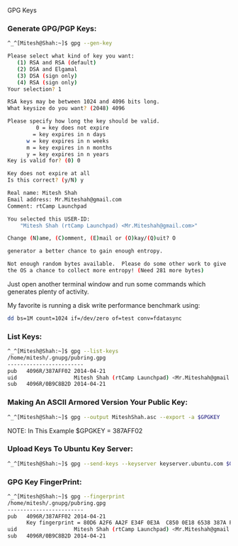 GPG Keys

### Generate GPG/PGP Keys:
```bash
^_^[Mitesh@Shah:~]$ gpg --gen-key

Please select what kind of key you want:
   (1) RSA and RSA (default)
   (2) DSA and Elgamal
   (3) DSA (sign only)
   (4) RSA (sign only)
Your selection? 1

RSA keys may be between 1024 and 4096 bits long.
What keysize do you want? (2048) 4096

Please specify how long the key should be valid.
         0 = key does not expire
        = key expires in n days
      w = key expires in n weeks
      m = key expires in n months
      y = key expires in n years
Key is valid for? (0) 0

Key does not expire at all
Is this correct? (y/N) y

Real name: Mitesh Shah
Email address: Mr.Miteshah@gmail.com
Comment: rtCamp Launchpad

You selected this USER-ID:
    "Mitesh Shah (rtCamp Launchpad) <Mr.Miteshah@gmail.com>"

Change (N)ame, (C)omment, (E)mail or (O)kay/(Q)uit? O

generator a better chance to gain enough entropy.

Not enough random bytes available.  Please do some other work to give
the OS a chance to collect more entropy! (Need 281 more bytes)
```

Just open another terminal window and run some commands which generates plenty of activity.

My favorite is running a disk write performance benchmark using:

```bash
dd bs=1M count=1024 if=/dev/zero of=test conv=fdatasync
```

### List Keys:

```bash
^_^[Mitesh@Shah:~]$ gpg --list-keys
/home/mitesh/.gnupg/pubring.gpg
------------------------
pub   4096R/387AFF02 2014-04-21
uid                  Mitesh Shah (rtCamp Launchpad) <Mr.Miteshah@gmail.com>
sub   4096R/0B9C8B2D 2014-04-21
```

### Making An ASCII Armored Version Your Public Key:

```bash
^_^[Mitesh@Shah:~]$ gpg --output MiteshShah.asc --export -a $GPGKEY
```

NOTE: In This Example $GPGKEY = 387AFF02


### Upload Keys To Ubuntu Key Server:

```bash
^_^[Mitesh@Shah:~]$ gpg --send-keys --keyserver keyserver.ubuntu.com $GPGKEY
```

### GPG Key FingerPrint:

```bash
^_^[Mitesh@Shah:~]$ gpg --fingerprint
/home/mitesh/.gnupg/pubring.gpg
------------------------
pub   4096R/387AFF02 2014-04-21
      Key fingerprint = 80D6 A2F6 AA2F E34F 0E3A  C850 0E18 6538 387A FF02
uid                  Mitesh Shah (rtCamp Launchpad) <Mr.Miteshah@gmail.com>
sub   4096R/0B9C8B2D 2014-04-21
```
